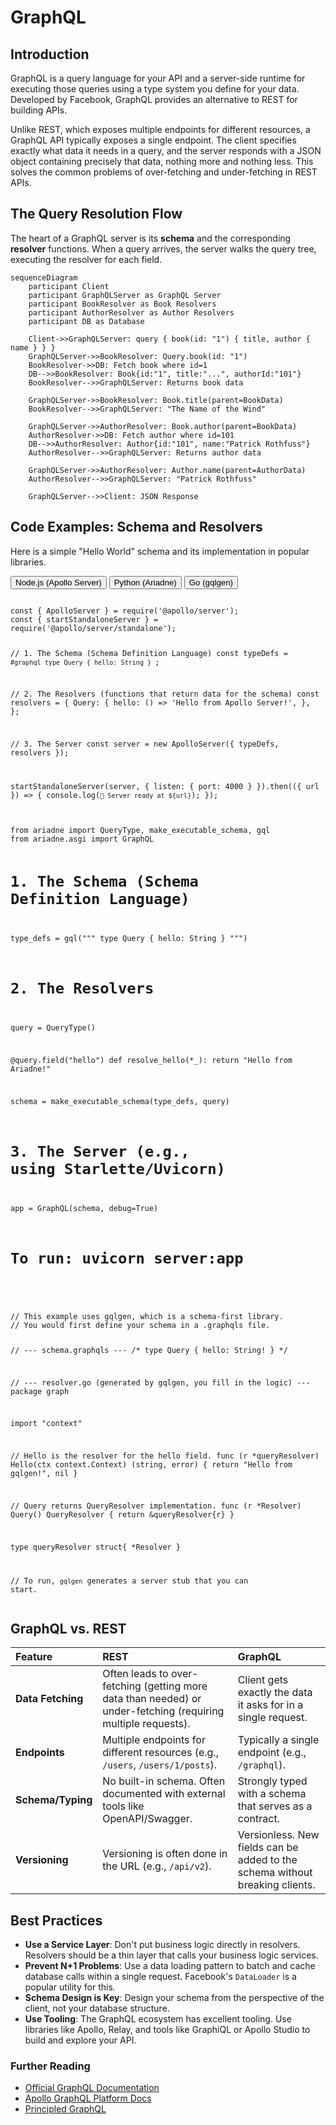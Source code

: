 # GraphQL

## Introduction

GraphQL is a query language for your API and a server-side runtime for executing those queries using a type system you define for your data. Developed by Facebook, GraphQL provides an alternative to REST for building APIs.

Unlike REST, which exposes multiple endpoints for different resources, a GraphQL API typically exposes a single endpoint. The client specifies exactly what data it needs in a query, and the server responds with a JSON object containing precisely that data, nothing more and nothing less. This solves the common problems of over-fetching and under-fetching in REST APIs.

## The Query Resolution Flow

The heart of a GraphQL server is its **schema** and the corresponding **resolver** functions. When a query arrives, the server walks the query tree, executing the resolver for each field.

```mermaid
sequenceDiagram
    participant Client
    participant GraphQLServer as GraphQL Server
    participant BookResolver as Book Resolvers
    participant AuthorResolver as Author Resolvers
    participant DB as Database
    
    Client->>GraphQLServer: query { book(id: "1") { title, author { name } } }
    GraphQLServer->>BookResolver: Query.book(id: "1")
    BookResolver->>DB: Fetch book where id=1
    DB-->>BookResolver: Book{id:"1", title:"...", authorId:"101"}
    BookResolver-->>GraphQLServer: Returns book data
    
    GraphQLServer->>BookResolver: Book.title(parent=BookData)
    BookResolver-->>GraphQLServer: "The Name of the Wind"
    
    GraphQLServer->>AuthorResolver: Book.author(parent=BookData)
    AuthorResolver->>DB: Fetch author where id=101
    DB-->>AuthorResolver: Author{id:"101", name:"Patrick Rothfuss"}
    AuthorResolver-->>GraphQLServer: Returns author data
    
    GraphQLServer->>AuthorResolver: Author.name(parent=AuthorData)
    AuthorResolver-->>GraphQLServer: "Patrick Rothfuss"
    
    GraphQLServer-->>Client: JSON Response
```

## Code Examples: Schema and Resolvers

Here is a simple "Hello World" schema and its implementation in popular libraries.

<div class="code-tabs">
  <div class="tab-buttons">
    <button class="tab-button active" data-lang="nodejs">Node.js (Apollo Server)</button>
    <button class="tab-button" data-lang="python">Python (Ariadne)</button>
    <button class="tab-button" data-lang="go">Go (gqlgen)</button>
  </div>
  <div class="tab-content active" data-lang="nodejs">
<pre><code class="language-javascript">
const { ApolloServer } = require('@apollo/server');
const { startStandaloneServer } = require('@apollo/server/standalone');

// 1. The Schema (Schema Definition Language)
const typeDefs = `#graphql
  type Query {
    hello: String
  }
`;

// 2. The Resolvers (functions that return data for the schema)
const resolvers = {
  Query: {
    hello: () => 'Hello from Apollo Server!',
  },
};

// 3. The Server
const server = new ApolloServer({ typeDefs, resolvers });

startStandaloneServer(server, { listen: { port: 4000 } }).then(({ url }) => {
  console.log(`🚀 Server ready at ${url}`);
});
</code></pre>
  </div>
  <div class="tab-content" data-lang="python">
<pre><code class="language-python">
from ariadne import QueryType, make_executable_schema, gql
from ariadne.asgi import GraphQL

# 1. The Schema (Schema Definition Language)
type_defs = gql("""
    type Query {
        hello: String
    }
""")

# 2. The Resolvers
query = QueryType()

@query.field("hello")
def resolve_hello(*_):
    return "Hello from Ariadne!"

schema = make_executable_schema(type_defs, query)

# 3. The Server (e.g., using Starlette/Uvicorn)
app = GraphQL(schema, debug=True)

# To run: uvicorn server:app
</code></pre>
  </div>
  <div class="tab-content" data-lang="go">
<pre><code class="language-go">
// This example uses gqlgen, which is a schema-first library.
// You would first define your schema in a .graphqls file.

// --- schema.graphqls ---
/*
type Query {
  hello: String!
}
*/

// --- resolver.go (generated by gqlgen, you fill in the logic) ---
package graph

import "context"

// Hello is the resolver for the hello field.
func (r *queryResolver) Hello(ctx context.Context) (string, error) {
	return "Hello from gqlgen!", nil
}

// Query returns QueryResolver implementation.
func (r *Resolver) Query() QueryResolver { return &queryResolver{r} }

type queryResolver struct{ *Resolver }

// To run, `gqlgen` generates a server stub that you can start.
</code></pre>
  </div>
</div>

## GraphQL vs. REST

| Feature              | REST                                                                       | GraphQL                                                                    |
| :------------------- | :------------------------------------------------------------------------- | :------------------------------------------------------------------------- |
| **Data Fetching**    | Often leads to over-fetching (getting more data than needed) or under-fetching (requiring multiple requests). | Client gets exactly the data it asks for in a single request.              |
| **Endpoints**        | Multiple endpoints for different resources (e.g., `/users`, `/users/1/posts`). | Typically a single endpoint (e.g., `/graphql`).                            |
| **Schema/Typing**    | No built-in schema. Often documented with external tools like OpenAPI/Swagger. | Strongly typed with a schema that serves as a contract.                    |
| **Versioning**       | Versioning is often done in the URL (e.g., `/api/v2`).                     | Versionless. New fields can be added to the schema without breaking clients. |

## Best Practices
*   **Use a Service Layer**: Don't put business logic directly in resolvers. Resolvers should be a thin layer that calls your business logic services.
*   **Prevent N+1 Problems**: Use a data loading pattern to batch and cache database calls within a single request. Facebook's `DataLoader` is a popular utility for this.
*   **Schema Design is Key**: Design your schema from the perspective of the client, not your database structure.
*   **Use Tooling**: The GraphQL ecosystem has excellent tooling. Use libraries like Apollo, Relay, and tools like GraphiQL or Apollo Studio to build and explore your API.

<div class="further-reading">
<h3>Further Reading</h3>
<ul>
  <li><a href="https://graphql.org/learn/" target="_blank" rel="noopener noreferrer">Official GraphQL Documentation</a></li>
  <li><a href="https://www.apollographql.com/docs/" target="_blank" rel="noopener noreferrer">Apollo GraphQL Platform Docs</a></li>
  <li><a href="https://principledgraphql.com/" target="_blank" rel="noopener noreferrer">Principled GraphQL</a></li>
</ul>
</div>